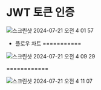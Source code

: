 JWT 토큰 인증
=============

![스크린샷 2024-07-21 오전 4 01 57](https://github.com/user-attachments/assets/6e7b513f-4b21-4fde-8b2d-29f0aa25a080)

* 플로우 차트
===========

![스크린샷 2024-07-21 오전 4 09 29](https://github.com/user-attachments/assets/34614045-0d1c-49d3-a1a6-a206ef812fff)

============

![스크린샷 2024-07-21 오전 4 11 07](https://github.com/user-attachments/assets/11d4a5c0-ab04-4e3e-8a0a-6c58995002ad)
